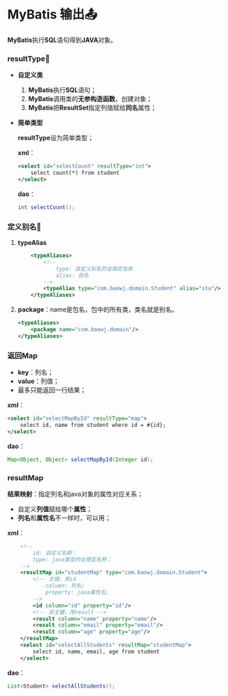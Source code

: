 # MyBatis 输出:outbox_tray:

**MyBatis**执行**SQL**语句得到**JAVA**对象。

### resultType:tada:

* **自定义类**

    1. **MyBatis**执行**SQL**语句；
    2. **MyBatis**调用类的**无参构造函数**，创建对象；
    3. **MyBatis**把**ResultSet**指定列值赋给**同名**属性；

* **简单类型**

    **resultType**设为简单类型；

    **xml**：

    ~~~xml
    <select id="selectCount" resultType="int">
        select count(*) from student
    </select>
    ~~~

    **dao**：

    ~~~java
    int selectCount();
    ~~~



### 定义别名:name_badge:

1. **typeAlias**

    ~~~xml
        <typeAliases>
            <!--
                type: 自定义别名的全限定名称
                alias: 别名
            -->
            <typeAlias type="com.baowj.domain.Student" alias="stu"/>
        </typeAliases>
    ~~~

2. **package**：name是包名，包中的所有类，类名就是别名。

    ~~~xml
    <typeAliases>
        <package name="com.baowj.domain"/>
    </typeAliases>
    ~~~



### 返回Map

* **key**：列名；
* **value**：列值；
* 最多只能返回一行结果；

**xml**：

~~~xml
<select id="selectMapById" resultType="map">
    select id, name from student where id = #{id};
</select>
~~~

**dao**：

~~~java
Map<Object, Object> selectMapById(Integer id);
~~~



### resultMap

**结果映射**：指定列名和java对象的属性对应关系；

* 自定义**列值**赋给哪个**属性**；
* **列名**和**属性名**不一样时，可以用；

**xml**：

~~~xml
    <!--
        id: 自定义名称；
        type: java类型的全限定名称；
    -->
    <resultMap id="studentMap" type="com.baowj.domain.Student">
        <!-- 主键，用id
            column: 列名;
            property: java属性名;
        -->
        <id column="id" property="id"/>
        <!-- 非主键，用result -->
        <result column="name" property="name"/>
        <result column="email" property="email"/>
        <result column="age" property="age"/>
    </resultMap>
    <select id="selectAllStudents" resultMap="studentMap">
        select id, name, email, age from student
    </select>
~~~

**dao**：

~~~java
List<Student> selectAllStudents();
~~~





